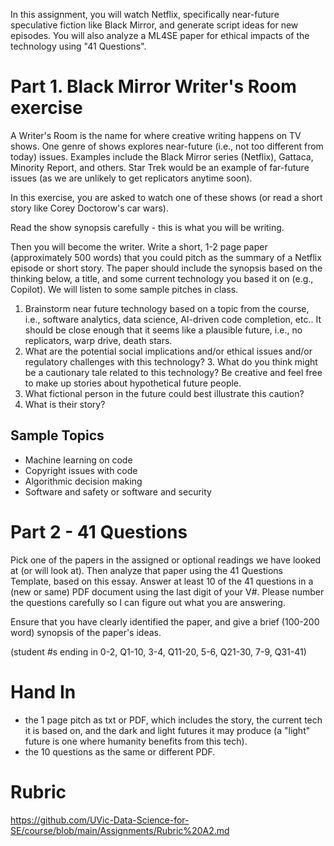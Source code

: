 In this assignment, you will watch Netflix, specifically near-future speculative fiction like Black Mirror, and generate script ideas for new episodes. You will also analyze a ML4SE paper for ethical impacts of the technology using "41 Questions".

# Part 1. Black Mirror Writer's Room exercise

A Writer's Room is the name for where creative writing happens on TV shows. One genre of shows explores near-future (i.e., not too different from today) issues. Examples include the Black Mirror series (Netflix), Gattaca, Minority Report, and others. Star Trek would be an example of far-future issues (as we are unlikely to get replicators anytime soon).

In this exercise, you are asked to watch one of these shows (or read a short story like Corey Doctorow's car wars).

Read the show synopsis carefully - this is what you will be writing.

Then you will become the writer. Write a short, 1-2 page paper (approximately 500 words) that you could pitch as the summary of a Netflix episode or short story. The paper should include the synopsis based on the thinking below, a title, and some current technology you based it on (e.g., Copilot). We will listen to some sample pitches in class.

1. Brainstorm near future technology based on a topic from the course, i.e., software analytics, data science, AI-driven code completion, etc.. It should be close enough that it seems like a plausible future, i.e., no replicators, warp drive, death stars.
2. What are the potential social implications and/or ethical issues and/or regulatory challenges with this technology?
​3. What do you think might be a cautionary tale related to this technology? Be creative and feel free to make up stories about hypothetical future people.​
4. What fictional person in the future could best illustrate this caution?​
5. What is their story?

## Sample Topics

* Machine learning on code
* Copyright issues with code
* Algorithmic decision making
* Software and safety or software and security

# Part 2 - 41 Questions

Pick one of the papers in the assigned or optional readings we have looked at (or will look at). Then analyze that paper using the 41 Questions Template, based on this essay. Answer at least 10 of the 41 questions in a (new or same) PDF document using the last digit of your V#. Please number the questions carefully so I can figure out what you are answering.

Ensure that you have clearly identified the paper, and give a brief (100-200 word) synopsis of the paper's ideas.

(student #s ending in 0-2, Q1-10, 3-4, Q11-20, 5-6, Q21-30, 7-9, Q31-41)

# Hand In

* the 1 page pitch as txt or PDF, which includes the story, the current tech it is based on, and the dark and light futures it may produce (a "light" future is one where humanity benefits from this tech).
* the 10 questions as the same or different PDF.

# Rubric

https://github.com/UVic-Data-Science-for-SE/course/blob/main/Assignments/Rubric%20A2.md